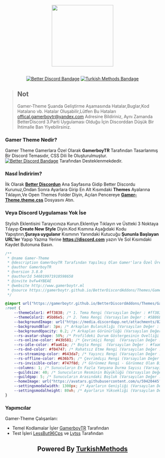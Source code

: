 <div align="center">
    
[<img src="https://avatars.githubusercontent.com/u/59420445" width="200">](http://pushjs.org)
<br/><br/>
 

[![Better Discord Bandage](https://img.shields.io/badge/Better-Discord-brightgreen)](https://betterdiscord.net/)
[![Turkish Methods Bandage](https://img.shields.io/badge/Turkish-Methods-red)](https://discord.gg/bvFw4YBEAE)

</div>

> ## Not
>Gamer-Theme Şuanda Geliştirme Aşamasında Hatalar,Buglar,Kod Hatalarıo vb. Hatalar Oluşabilir,Lütfen Bu Hataları [offical.gamerboytr@yandex.com](mailto:offical.gamerboytr@yandex.com) Adresine Bildiriniz, Aynı Zamanda BetterDiscord 3.Parti Uygulaması Olduğu İçin Discorddan Düşük Bir İhtimalle Ban Yiyebilirsiniz.

### Gamer Theme Nedir? ###

Gamer Theme Gamerlara Özel Olarak **GamerboyTR** Tarafından Tasarlanmış Bir Discord Temasıdır,
CSS Dili İle Oluşturulmuştur.<br>
[![Better Discord Bandage](https://img.shields.io/badge/Better-Discord-brightgreen)](https://betterdiscord.net/) Tarafından Desteklenmekdedir.

### Nasıl İndiririm? ###
İlk Olarak **[Better Discordun](https://betterdiscord.net/)** Ana Sayfasına Gidip Better Discordu Kurunuz,Ondan Sonra Ayarlara
Girip En Alt Kısımdaki **Themes** Ayalarına Tıklayın,Ve Open Themes Folder Diyin,
Açılan Pencereye **[Gamer-Theme.theme.css](https://gamerboytr.github.io/BetterDiscordAddons/downloader/?theme=Gamer-Theme)** Dosyasını Atın.

### Veya Discord Uygulaması Yok İse

Stylish Eklentisini Tarayıcınıza Kurun.Eklentiye Tıklayın ve Üstteki 3 Noktaya Tılayıp **Create New Style** Diyin.Kod Kısmına Aşağıdaki Kodu Yapıştırın,**Şuraya uygulanır** Kısmının Yanındaki Kutucuğu **Şununla Başlayan URL'ler** Yapıp Yazma Yerine **https://discord.com** yazın Ve Sol Kısımdaki Kaydet Butonuna Basın.

```css
/**
 * @name Gamer-Theme
 * @description GamerboyTR Tarafından Yapılmış Olan Gamer'lara Özel Üretim Tema
 * @author GamerboyTR
 * @version 3.8.0
 * @authorId 546019971910598658
 * @invite bvFw4YBEAE
 * @website http://www.gamerboytr.ml
 * @source https://gamerboytr.github.io/BetterDiscordAddons/Themes/Gamer-Theme/Gamer-Theme.css
 */

@import url("https://gamerboytr.github.io/BetterDiscordAddons/Themes/Gamer-Theme/Gamer-Theme.css");
:root {
	--themeColor1: #ff3838; /* 1. Tema Rengi (Varsayılan Değer : #ff3838) */
	--themeColor2: #5b86e5; /* 2. Tema Rengi (Varsayılan Değer : #5B86E5) */
	--backgroundImage: url("https://media.discordapp.net/attachments/824207543634493440/833580120060723220/mustafa_kemal_ataturk_wallpaper_by_kayakartalii_dcpegjp-fullview.png"); /* Arkaplan Resmi */
	--backgroundBlur: 3px; /* Arkaplan Bulanıklığı (Varsayılan Değer : 3px) */
	--backgroundOpacity: 0.2; /* Arkaplan Görünürlüğü (Varsayılan Değer : 0.2) */
	--rs-avatar-shape: 50%; /* Profildeki Durum Göstergesinin Ovelliği (Varsayılan Değer : 50%) */
	--rs-online-color: #43b581; /* Çevrimiçi Rengi  (Varsayılan Değer : #43b581) */
	--rs-idle-color: #faa61a; /* Boşta Rengi  (Varsayılan Değer : #faa61a) */
	--rs-dnd-color: #f04747; /* Rahatsız Etme Rengi (Varsayılan Değer : #f04747) */
	--rs-streaming-color: #643da7; /* Yayıncı Rengi (Varsayılan Değer : #643da7) */
	--rs-offline-color: #636b75; /* Çevrimdışı Rengi (Varsayılan Değer : #636b75) */
	--rs-invisible-color: #747f8d; /* Görünmez Rengi - Görünmez Olan Birinin Rengini Belirlemez! (Varsayılan Değer : #747f8d) */
	--columns: 1; /* Sunucuların En Fazla Yanyana Durma Sayısı (Varsayılan Değer : 1) */
	--guildsize: 40; /* Sunucuların Resminin Büyüklüğü (Varsayılan Değer : 40) */
	--guildgap: 5; /* Sunucuların Arasındaki Boşluk (Varsayılan Değer : 5) */
	--homeImage: url("https://avatars.githubusercontent.com/u/59420445?s=400&v=4"); /* Ana Sayfa Iconu(Discord Logosu - Bu Kısmı Silerseniz Nomal Logo Olur) */
	--settingsmodalwidth: 1300px; /* Ayarların Genişliği (Varsayılan Değer : 1300px) */
	--settingsmodalheight: 80vh; /* Ayarların Yüksekliği (Varsayılan Değer : 80vh) */
}

```


### Yapımcılar ###
Gamer-Theme Çalışanları:

 - Temel Kodlamalar İşler [GamerboyTR](https://github.com/gamerboytr) Tarafından
 - Test İşleri [LessBut96Cps]() ve [Lytss]() Tarafından
<div align="center">
<h2> Powered By <a href="https://turkishmethods.web.tr">TurkishMethods</a></h2>

</div>
